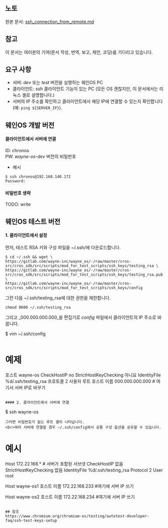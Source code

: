 ## 노토
원본 문서: [ssh_connection_from_remote.md](https://github.com/wayne-incorporated/wayne-os/blob/main/docs/en/how-to/ssh_connection_from_remote.md)

## 참고
이 문서는 여러분의 기여(문서 작성, 번역, 보고, 제안, 코딩)를 기다리고 있습니다.

## 요구 사항
- 서버: _dev_ 또는 _test_ 버전을 실행하는 웨인OS PC
- 클라이언트: ssh 클라이언트 기능이 있는 PC (모든 OS 괜찮지만, 이 문서에서는 리눅스 셸로 설명합니다.)
- 서버의 IP 주소를 확인하고 클라이언트에서 해당 IP에 연결할 수 있는지 확인합니다(예: `ping ${SERVER_IP}`).

## 웨인OS 개발 버전
#### 클라이언트에서 서버에 연결
ID: chronos
<br>PW: _wayne-os-dev_ 버전의 비밀번호
- 예시
~~~
$ ssh chronos@192.168.140.172
Password:
~~~
#### 비밀번호 생략 
TODO: write

## 웨인OS 테스트 버전
#### 1. 클라이언트에서 설정
먼저, 테스트 RSA 키와 구성 파일을 ~/.ssh/에 다운로드합니다.
~~~
$ cd ~/.ssh && wget \
https://gitlab.com/wayne-inc/wayne_os/-/raw/master/cros-src/cros_sdk/src/scripts/mod_for_test_scripts/ssh_keys/testing_rsa \
https://gitlab.com/wayne-inc/wayne_os/-/raw/master/cros-src/cros_sdk/src/scripts/mod_for_test_scripts/ssh_keys/testing_rsa.pub \
https://gitlab.com/wayne-inc/wayne_os/-/raw/master/cros-src/cros_sdk/src/scripts/mod_for_test_scripts/ssh_keys/config
~~~
그런 다음 ~/.ssh/testing_rsa에 대한 권한을 제한합니다.
~~~
chmod 0600 ~/.ssh/testing_rsa
~~~
그리고 _000.000.000.000_을 편집기로 _config_ 파일에서 클라이언트의 IP 주소로 바꿉니다.

$ vim ~/.ssh/config
~~~
~~~
# 예제
호스트 wayne-os
  CheckHostIP no
  StrictHostKeyChecking 아니요
  IdentityFile %d/.ssh/testing_rsa
  프로토콜 2
  사용자 루트
  호스트 이름 000.000.000.000 # 여기서 서버 IP로 바꾸기
~~~

#### 2. 클라이언트에서 서버에 연결
~~~
$ ssh wayne-os
~~~
그러면 비밀번호가 없는 루트 셸이 나타납니다.
<br>여러 서버에 연결할 경우 ~/.ssh/config에서 공통 구성 옵션을 공유할 수 있습니다.
~~~
# 예시
Host 172.22.168.* # 서버가 포함된 서브넷
CheckHostIP 없음
StrictHostKeyChecking 없음
  IdentityFile %d/.ssh/testing_rsa
  Protocol 2
  User root

Host wayne-os1
  호스트 이름 172.22.168.233 #여기에 서버 IP 쓰기

Host wayne-os2
  호스트 이름 172.22.168.234 #여기에 서버 IP 쓰기
~~~

## 참조
https://www.chromium.org/chromium-os/testing/autotest-developer-faq/ssh-test-keys-setup
